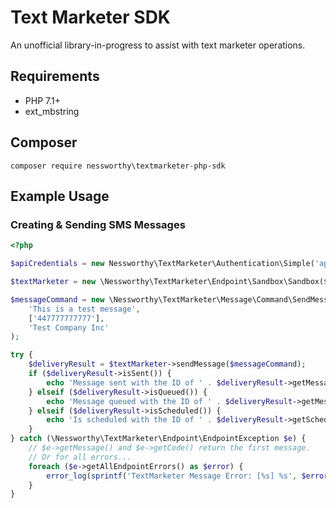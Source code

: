 # Text Marketer SDK

An unofficial library-in-progress to assist with text marketer operations.

## Requirements

* PHP 7.1+
* ext_mbstring

## Composer

```
composer require nessworthy\textmarketer-php-sdk
```

## Example Usage

### Creating & Sending SMS Messages

```php
<?php

$apiCredentials = new Nessworthy\TextMarketer\Authentication\Simple('api_username', 'api_password');

$textMarketer = new \Nessworthy\TextMarketer\Endpoint\Sandbox\Sandbox($apiCredentials);

$messageCommand = new \Nessworthy\TextMarketer\Message\Command\SendMessage(
    'This is a test message',
    ['447777777777'],
    'Test Company Inc'
);

try {
    $deliveryResult = $textMarketer->sendMessage($messageCommand);
    if ($deliveryResult->isSent()) {
        echo 'Message sent with the ID of ' . $deliveryResult->getMessageId();
    } elseif ($deliveryResult->isQueued()) {
        echo 'Message queued with the ID of ' . $deliveryResult->getMessageId();
    } elseif ($deliveryResult->isScheduled()) {
        echo 'Is scheduled with the ID of ' . $deliveryResult->getScheduledId();
    }
} catch (\Nessworthy\TextMarketer\Endpoint\EndpointException $e) {
    // $e->getMessage() and $e->getCode() return the first message.
    // Or for all errors...
    foreach ($e->getAllEndpointErrors() as $error) {
        error_log(sprintf('TextMarketer Message Error: [%s] %s', $error->getCode(), $error->getMessage()));         
    }
}
```